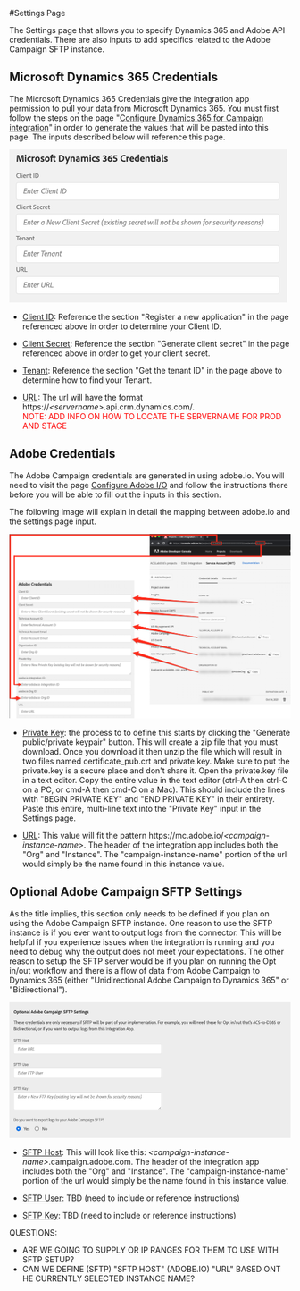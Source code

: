 #Settings Page

The Settings page that allows you to specify Dynamics 365 and Adobe API credentials.   There are also inputs to add 
specifics related to the Adobe Campaign SFTP instance.

## Microsoft Dynamics 365 Credentials

The Microsoft Dynamics 365 Credentials give the integration app permission to pull your data from Microsoft 
Dynamics 365.  You must first follow the steps on the page 
"[Configure Dynamics 365 for Campaign integration](integrating/using/configure-microsoft-dynamics-365-for-campaign-integration.md)" 
in order to generate the values that will be pasted into this page.   The inputs described below will reference this page.

![](assets/d365-to-acs-ui-page-workflows-settings-d365.png)

* <u>Client ID</u>: Reference the section "Register a new application" in the page referenced above in order to 
   determine your Client ID.  

* <u>Client Secret</u>: Reference the section "Generate client secret" in the page referenced above in order to get 
   your client secret.
   
* <u>Tenant</u>: Reference the section "Get the tenant ID" in the page above to determine how to find your Tenant.

* <u>URL</u>: The url will have the format https://<i>&lt;servername&gt;</i>.api.crm.dynamics.com/.   
  <span style="color:red">NOTE: ADD INFO ON HOW TO LOCATE THE SERVERNAME FOR PROD AND STAGE</span>


## Adobe Credentials

The Adobe Campaign credentials are generated in using adobe.io.  You will need to visit the page 
[Configure Adobe I/O](integrating/using/configure-adobe-io-for-ms-dynamic.md) and follow the instructions there before
you will be able to fill out the inputs in this section.

The following image will explain in detail the mapping between adobe.io and the settings page input.
 
![](assets/d365-to-acs-ui-page-workflows-settings-adobeio.png)

* <u>Private Key</u>: the process to to define this starts by clicking the "Generate public/private keypair" button.   This 
will create a zip file that you must download.   Once you download it then unzip the file which will result in two files
named certificate_pub.crt and private.key.   Make sure to put the private.key is a secure place and don't share it.
Open the private.key file in a text editor.  Copy the entire value in the text editor (ctrl-A then ctrl-C on a PC, or 
cmd-A then cmd-C on a Mac).   This should include the lines with "BEGIN PRIVATE KEY" and "END PRIVATE KEY" in their
entirety.   Paste this entire, multi-line text into the "Private Key" input in the Settings page.

* <u>URL</u>: This value will fit the pattern https\://mc.adobe.io/<i>&lt;campaign-instance-name&gt;</i>.   The header
  of the integration app includes both the "Org" and "Instance".   The "campaign-instance-name" portion of the url
  would simply be the name found in this instance value.
  

## Optional Adobe Campaign SFTP Settings

As the title implies, this section only needs to be defined if you plan on using the Adobe Campaign SFTP instance.
One reason to use the SFTP instance is if you ever want to output logs from the connector.  This will be helpful if 
you experience issues when the integration is running and you need to debug why the output does not meet your 
expectations.   The other reason to setup the SFTP server would be if you plan on running the Opt in/out workflow and
there is a flow of data from Adobe Campaign to Dynamics 365 (either "Unidirectional Adobe Campaign to Dynamics 365" or
"Bidirectional").

![](assets/d365-to-acs-ui-page-workflows-settings-sftp.png)

* <u>SFTP Host</u>: This will look like this:  <i>&lt;campaign-instance-name&gt;</i>.campaign.adobe.com.   The header
  of the integration app includes both the "Org" and "Instance".   The "campaign-instance-name" portion of the url
  would simply be the name found in this instance value.
  
* <u>SFTP User</u>: TBD (need to include or reference instructions)

* <u>SFTP Key</u>: TBD (need to include or reference instructions)

QUESTIONS: 
* ARE WE GOING TO SUPPLY OR IP RANGES FOR THEM TO USE WITH SFTP SETUP?
* CAN WE DEFINE (SFTP) "SFTP HOST" (ADOBE.IO) "URL" BASED ONT HE CURRENTLY SELECTED INSTANCE NAME?  

